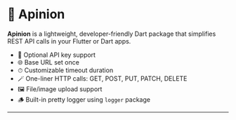 # 🧠 Apinion

**Apinion** is a lightweight, developer-friendly Dart package that simplifies REST API calls in your Flutter or Dart apps.

- 🔐 Optional API key support  
- 🌐 Base URL set once  
- ⏱ Customizable timeout duration  
- 🪄 One-liner HTTP calls: GET, POST, PUT, PATCH, DELETE  
- 🖼️ File/image upload support  
- 🪵 Built-in pretty logger using `logger` package  

---
